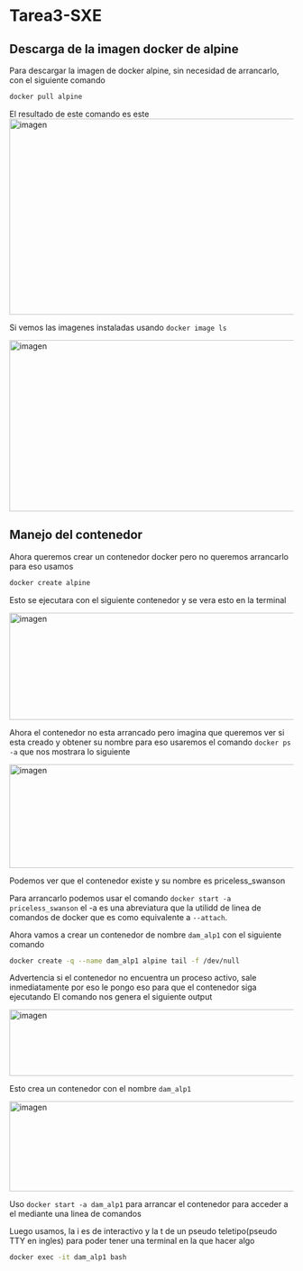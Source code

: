 # Tarea3-SXE

## Descarga de la imagen docker de alpine
Para descargar la imagen de docker alpine, sin necesidad de arrancarlo, con el siguiente comando

```sh
docker pull alpine
```

El resultado de este comando es este 
<img width="1380" height="348" alt="imagen" src="https://github.com/user-attachments/assets/f0863e4e-ad23-4657-969e-76a2df756125" />

Si vemos las imagenes instaladas usando `docker image ls`

<img width="1256" height="304" alt="imagen" src="https://github.com/user-attachments/assets/04dec11e-7de2-46b2-be4b-e31eb9088379" />

## Manejo del contenedor
Ahora queremos crear un contenedor docker pero no queremos arrancarlo para eso usamos

```sh
docker create alpine
```
Esto se ejecutara con el siguiente contenedor y se vera esto en la terminal

<img width="1208" height="190" alt="imagen" src="https://github.com/user-attachments/assets/d78a4fe2-5647-40a7-bac2-dbb81c875427" />

Ahora el contenedor no esta arrancado pero imagina que queremos ver si esta creado y obtener su nombre
para eso usaremos el comando `docker ps -a` que nos mostrara lo siguiente

<img width="1818" height="184" alt="imagen" src="https://github.com/user-attachments/assets/d9f5cbb9-fc08-4920-b723-56e58bd2d3cf" />

Podemos ver que el contenedor existe y su nombre es priceless_swanson

Para arrancarlo podemos usar el comando `docker start -a priceless_swanson` el -a es una abreviatura que la utilidd de linea de comandos de docker que es como equivalente a `--attach`.

Ahora vamos a crear un contenedor de nombre `dam_alp1` con el siguiente comando

```sh
docker create -q --name dam_alp1 alpine tail -f /dev/null
```
Advertencia si el contenedor no encuentra un proceso activo, sale inmediatamente por eso le pongo eso para que el contenedor siga ejecutando
El comando nos genera el siguiente output

<img width="1330" height="118" alt="imagen" src="https://github.com/user-attachments/assets/55a1c4dc-51c0-4b30-b311-6cb13f499d4e" />

Esto crea un contenedor con el nombre `dam_alp1`

<img width="2272" height="160" alt="imagen" src="https://github.com/user-attachments/assets/d16bfa14-21a2-4251-828f-9aa36d28bf25" />

Uso `docker start -a dam_alp1` para arrancar el contenedor para acceder a el mediante una linea de comandos

Luego usamos, la i es de interactivo y la t de un pseudo teletipo(pseudo TTY en ingles) para poder tener una terminal en la que hacer algo
```sh
docker exec -it dam_alp1 bash
```










